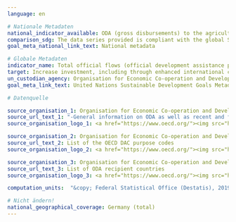 ```yaml
---
language: en

# Nationale Metadaten
national_indicator_available: ODA (gross disbursements) to the agriculture sector
comparison_sdg: The data series provided is compliant with the global SDG Metadata.
goal_meta_national_link_text: National metadata

# Globale Metadaten
indicator_name: Total official flows (official development assistance plus other official flows) to the agriculture sector
target: Increase investment, including through enhanced international cooperation, in rural infrastructure, agricultural research and extension services, technology development and plant and livestock gene banks in order to enhance agricultural productive capacity in developing countries, in particular least developed countries
un_custodian_agency: Organisation for Economic Co-operation and Development (OECD)
goal_meta_link_text: United Nations Sustainable Development Goals Metadata

# Datenquelle

source_organisation_1: Organisation for Economic Co-operation and Development (OECD)
source_url_text_1: "-General information on ODA as well as recent and future changes in methodology"
source_organisation_logo_1: <a href="https://www.oecd.org/"><img src="https://g205sdgs.github.io/sdg-indicators/public/LogosEn/oecd.png" alt="Logo OECD" /></a>

source_organisation_2: Organisation for Economic Co-operation and Development (OECD)
source_url_text_2: List of the OECD DAC purpose codes
source_organisation_logo_2: <a href="https://www.oecd.org/"><img src="https://g205sdgs.github.io/sdg-indicators/public/LogosEn/oecd.png" alt="Logo OECD" /></a>

source_organisation_3: Organisation for Economic Co-operation and Development (OECD)
source_url_text_3: List of ODA recipient countries
source_organisation_logo_3: <a href="https://www.oecd.org/"><img src="https://g205sdgs.github.io/sdg-indicators/public/LogosEn/oecd.png" alt="Logo OECD" /></a>

computation_units:  "&copy; Federal Statistical Office (Destatis), 2019"

# Nicht ändern!
national_geographical_coverage: Germany (total)
---
```

